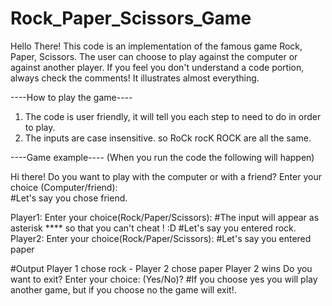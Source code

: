 # Rock_Paper_Scissors_Game
Hello There!
This code is an implementation of the famous game Rock, Paper, Scissors.
The user can choose to play against the computer or against another player.
If you feel you don't understand a code portion, always check the comments! It illustrates almost everything.

----How to play the game----
1) The code is user friendly, it will tell you each step to need to do in order to play.
2) The inputs are case insensitive. so RoCk rocK ROCK are all the same.


----Game example---- 
(When you run the code the following will happen)

Hi there! Do you want to play with the computer or with a friend?
Enter your choice (Computer/friend): <Your choice>  
#Let's say you chose friend.
  
Player1: Enter your choice(Rock/Paper/Scissors): <Your choice>
#The input will appear as asterisk **** so that you can't cheat ! :D
#Let's say you entered rock.
Player2: Enter your choice(Rock/Paper/Scissors): <Your choice>
#Let's say you entered paper
  
#Output
Player 1 chose rock - Player 2 chose paper
Player 2 wins
Do you want to exit?
Enter your choice: (Yes/No)? <Your choice>
#If you choose yes you will play another game, but if you choose no the game will exit!.
  


 
